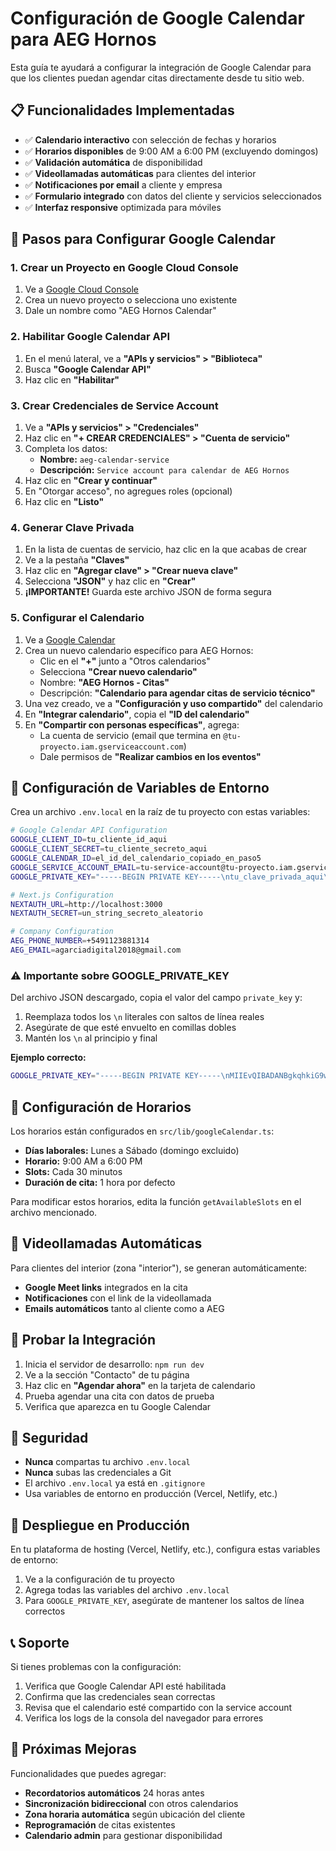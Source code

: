 # Configuración de Google Calendar para AEG Hornos

Esta guía te ayudará a configurar la integración de Google Calendar para que los clientes puedan agendar citas directamente desde tu sitio web.

## 📋 Funcionalidades Implementadas

- ✅ **Calendario interactivo** con selección de fechas y horarios
- ✅ **Horarios disponibles** de 9:00 AM a 6:00 PM (excluyendo domingos)
- ✅ **Validación automática** de disponibilidad 
- ✅ **Videollamadas automáticas** para clientes del interior
- ✅ **Notificaciones por email** a cliente y empresa
- ✅ **Formulario integrado** con datos del cliente y servicios seleccionados
- ✅ **Interfaz responsive** optimizada para móviles

## 🚀 Pasos para Configurar Google Calendar

### 1. Crear un Proyecto en Google Cloud Console

1. Ve a [Google Cloud Console](https://console.cloud.google.com/)
2. Crea un nuevo proyecto o selecciona uno existente
3. Dale un nombre como "AEG Hornos Calendar"

### 2. Habilitar Google Calendar API

1. En el menú lateral, ve a **"APIs y servicios" > "Biblioteca"**
2. Busca **"Google Calendar API"**
3. Haz clic en **"Habilitar"**

### 3. Crear Credenciales de Service Account

1. Ve a **"APIs y servicios" > "Credenciales"**
2. Haz clic en **"+ CREAR CREDENCIALES" > "Cuenta de servicio"**
3. Completa los datos:
   - **Nombre:** `aeg-calendar-service`
   - **Descripción:** `Service account para calendar de AEG Hornos`
4. Haz clic en **"Crear y continuar"**
5. En "Otorgar acceso", no agregues roles (opcional)
6. Haz clic en **"Listo"**

### 4. Generar Clave Privada

1. En la lista de cuentas de servicio, haz clic en la que acabas de crear
2. Ve a la pestaña **"Claves"**
3. Haz clic en **"Agregar clave" > "Crear nueva clave"**
4. Selecciona **"JSON"** y haz clic en **"Crear"**
5. **¡IMPORTANTE!** Guarda este archivo JSON de forma segura

### 5. Configurar el Calendario

1. Ve a [Google Calendar](https://calendar.google.com/)
2. Crea un nuevo calendario específico para AEG Hornos:
   - Clic en el **"+"** junto a "Otros calendarios"
   - Selecciona **"Crear nuevo calendario"**
   - Nombre: **"AEG Hornos - Citas"**
   - Descripción: **"Calendario para agendar citas de servicio técnico"**
3. Una vez creado, ve a **"Configuración y uso compartido"** del calendario
4. En **"Integrar calendario"**, copia el **"ID del calendario"**
5. En **"Compartir con personas específicas"**, agrega:
   - La cuenta de servicio (email que termina en `@tu-proyecto.iam.gserviceaccount.com`)
   - Dale permisos de **"Realizar cambios en los eventos"**

## 🔧 Configuración de Variables de Entorno

Crea un archivo `.env.local` en la raíz de tu proyecto con estas variables:

```bash
# Google Calendar API Configuration
GOOGLE_CLIENT_ID=tu_cliente_id_aqui
GOOGLE_CLIENT_SECRET=tu_cliente_secreto_aqui
GOOGLE_CALENDAR_ID=el_id_del_calendario_copiado_en_paso5
GOOGLE_SERVICE_ACCOUNT_EMAIL=tu-service-account@tu-proyecto.iam.gserviceaccount.com
GOOGLE_PRIVATE_KEY="-----BEGIN PRIVATE KEY-----\ntu_clave_privada_aqui\n-----END PRIVATE KEY-----\n"

# Next.js Configuration  
NEXTAUTH_URL=http://localhost:3000
NEXTAUTH_SECRET=un_string_secreto_aleatorio

# Company Configuration
AEG_PHONE_NUMBER=+5491123881314
AEG_EMAIL=agarciadigital2018@gmail.com
```

### ⚠️ Importante sobre GOOGLE_PRIVATE_KEY

Del archivo JSON descargado, copia el valor del campo `private_key` y:
1. Reemplaza todos los `\n` literales con saltos de línea reales
2. Asegúrate de que esté envuelto en comillas dobles
3. Mantén los `\n` al principio y final

**Ejemplo correcto:**
```bash
GOOGLE_PRIVATE_KEY="-----BEGIN PRIVATE KEY-----\nMIIEvQIBADANBgkqhkiG9w0BAQEFAASCBKcwggSjAgEAAoIBAQC...\n-----END PRIVATE KEY-----\n"
```

## 📅 Configuración de Horarios

Los horarios están configurados en `src/lib/googleCalendar.ts`:

- **Días laborales:** Lunes a Sábado (domingo excluido)
- **Horario:** 9:00 AM a 6:00 PM
- **Slots:** Cada 30 minutos
- **Duración de cita:** 1 hora por defecto

Para modificar estos horarios, edita la función `getAvailableSlots` en el archivo mencionado.

## 🎥 Videollamadas Automáticas

Para clientes del interior (zona "interior"), se generan automáticamente:
- **Google Meet links** integrados en la cita
- **Notificaciones** con el link de la videollamada
- **Emails automáticos** tanto al cliente como a AEG

## 🧪 Probar la Integración

1. Inicia el servidor de desarrollo: `npm run dev`
2. Ve a la sección "Contacto" de tu página
3. Haz clic en **"Agendar ahora"** en la tarjeta de calendario
4. Prueba agendar una cita con datos de prueba
5. Verifica que aparezca en tu Google Calendar

## 🔐 Seguridad

- **Nunca** compartas tu archivo `.env.local`
- **Nunca** subas las credenciales a Git
- El archivo `.env.local` ya está en `.gitignore`
- Usa variables de entorno en producción (Vercel, Netlify, etc.)

## 🚀 Despliegue en Producción

En tu plataforma de hosting (Vercel, Netlify, etc.), configura estas variables de entorno:

1. Ve a la configuración de tu proyecto
2. Agrega todas las variables del archivo `.env.local`
3. Para `GOOGLE_PRIVATE_KEY`, asegúrate de mantener los saltos de línea correctos

## 📞 Soporte

Si tienes problemas con la configuración:

1. Verifica que Google Calendar API esté habilitada
2. Confirma que las credenciales sean correctas
3. Revisa que el calendario esté compartido con la service account
4. Verifica los logs de la consola del navegador para errores

## 🎯 Próximas Mejoras

Funcionalidades que puedes agregar:

- **Recordatorios automáticos** 24 horas antes
- **Sincronización bidireccional** con otros calendarios
- **Zona horaria automática** según ubicación del cliente
- **Reprogramación** de citas existentes
- **Calendario admin** para gestionar disponibilidad 
